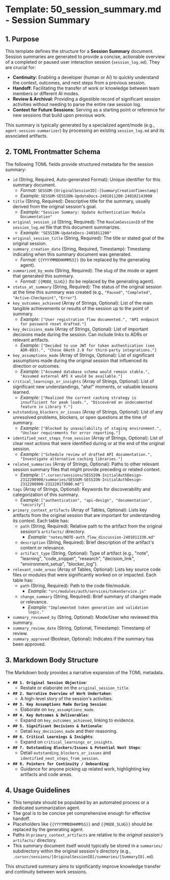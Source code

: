 # Template: 50_session_summary.md - Session Summary

## 1. Purpose

This template defines the structure for a **Session Summary** document. Session summaries are generated to provide a concise, actionable overview of a completed or paused user interaction session (`session_log.md`). They are crucial for:

*   **Continuity:** Enabling a developer (human or AI) to quickly understand the context, outcomes, and next steps from a previous session.
*   **Handoff:** Facilitating the transfer of work or knowledge between team members or different AI modes.
*   **Review & Archival:** Providing a digestible record of significant session activities without needing to parse the entire raw session log.
*   **Context for Future Sessions:** Serving as a starting point or reference for new sessions that build upon previous work.

This summary is typically generated by a specialized agent/mode (e.g., `agent-session-summarizer`) by processing an existing `session_log.md` and its associated artifacts.

## 2. TOML Frontmatter Schema

The following TOML fields provide structured metadata for the session summary:

*   `id` (String, Required, Auto-generated Format): Unique identifier for this summary document.
    *   *Format:* `SESSUM-[OriginalSessionID]-[SummaryCreationTimestamp]`
    *   *Example:* `SESSUM-SESSION-UpdateDocs-2401011200-240102143000`
*   `title` (String, Required): Descriptive title for the summary, usually derived from the original session's goal.
    *   *Example:* `"Session Summary: Update Authentication Module Documentation"`
*   `original_session_id` (String, Required): The `RooComSessionID` of the `session_log.md` file that this document summarizes.
    *   *Example:* `"SESSION-UpdateDocs-2401011200"`
*   `original_session_title` (String, Required): The title or stated goal of the original session.
*   `summary_creation_date` (String, Required, Timestamp): Timestamp indicating when this summary document was generated.
    *   *Format:* `{{YYYYMMDDHHMMSS}}` (to be replaced by the generating agent).
*   `summarized_by_mode` (String, Required): The slug of the mode or agent that generated this summary.
    *   *Format:* `{{MODE_SLUG}}` (to be replaced by the generating agent).
*   `status_at_summary` (String, Required): The status of the original session at the time this summary was created (e.g., `"Paused"`, `"Completed"`, `"Active-Checkpoint"`, `"Error"`).
*   `key_outcomes_achieved` (Array of Strings, Optional): List of the main tangible achievements or results of the session up to the point of summary.
    *   *Example:* `["User registration flow documented.", "API endpoint for password reset drafted."]`
*   `key_decisions_made` (Array of Strings, Optional): List of important decisions made during the session. Can include links to ADRs or relevant artifacts.
    *   *Example:* `["Decided to use JWT for token authentication (see ADR-003).", "Chose OAuth 2.0 for third-party integrations."]`
*   `key_assumptions_made` (Array of Strings, Optional): List of significant assumptions made during the original session that influenced its direction or outcomes.
    *   *Example:* `["Assumed database schema would remain stable.", "Assumed external API X would be available."]`
*   `critical_learnings_or_insights` (Array of Strings, Optional): List of significant new understandings, "aha!" moments, or valuable lessons learned.
    *   *Example:* `["Realized the current caching strategy is insufficient for peak loads.", "Discovered an undocumented feature in Library Y."]`
*   `outstanding_blockers_or_issues` (Array of Strings, Optional): List of any unresolved problems, blockers, or open questions at the time of summary.
    *   *Example:* `["Blocked by unavailability of staging environment.", "Unclear requirements for error reporting."]`
*   `identified_next_steps_from_session` (Array of Strings, Optional): List of clear next actions that were identified during or at the end of the original session.
    *   *Example:* `["Schedule review of drafted API documentation.", "Investigate alternative caching libraries."]`
*   `related_summaries` (Array of Strings, Optional): Paths to other relevant session summary files that might provide preceding or related context.
    *   *Example:* `[".cursor/sessions/SESSION-InitialAuthDesign-2312200900/summaries/SESSUM-SESSION-InitialAuthDesign-2312200900-231220173000.md"]`
*   `tags` (Array of Strings, Optional): Keywords for discoverability and categorization of this summary.
    *   *Example:* `["authentication", "api-design", "documentation", "security"]`
*   `primary_context_artifacts` (Array of Tables, Optional): Lists key artifacts from the original session that are important for understanding its context. Each table has:
    *   `path` (String, Required): Relative path to the artifact from the original session's `artifacts/` directory.
        *   *Example:* `"notes/NOTE-auth_flow_discussion-2401011330.md"`
    *   `description` (String, Required): Brief description of the artifact's content or relevance.
    *   `artifact_type` (String, Optional): Type of artifact (e.g., "note", "learning", "code_snippet", "research", "decision_link", "environment_setup", "blocker_log").
*   `relevant_code_areas` (Array of Tables, Optional): Lists key source code files or modules that were significantly worked on or impacted. Each table has:
    *   `path` (String, Required): Path to the code file/module.
        *   *Example:* `"src/modules/auth/services/tokenService.js"`
    *   `change_summary` (String, Required): Brief summary of changes made or relevance.
        *   *Example:* `"Implemented token generation and validation logic."`
*   `summary_reviewed_by` (String, Optional): Mode/User who reviewed this summary.
*   `summary_review_date` (String, Optional, Timestamp): Timestamp of review.
*   `summary_approved` (Boolean, Optional): Indicates if the summary has been approved.

## 3. Markdown Body Structure

The Markdown body provides a narrative expansion of the TOML metadata.

*   **`## 1. Original Session Objective`**:
    *   Restate or elaborate on the `original_session_title`.
*   **`## 2. Narrative Overview of Work Undertaken`**:
    *   A high-level story of the session's activities.
*   **`## 3. Key Assumptions Made During Session`**:
    *   Elaborate on `key_assumptions_made`.
*   **`## 4. Key Outcomes & Deliverables`**:
    *   Expand on `key_outcomes_achieved`, linking to evidence.
*   **`## 5. Significant Decisions & Rationale`**:
    *   Detail `key_decisions_made` and their reasoning.
*   **`## 6. Critical Learnings & Insights`**:
    *   Expand on `critical_learnings_or_insights`.
*   **`## 7. Outstanding Blockers/Issues & Potential Next Steps`**:
    *   Detail `outstanding_blockers_or_issues` and `identified_next_steps_from_session`.
*   **`## 8. Pointers for Continuity / Onboarding`**:
    *   Guidance for anyone picking up related work, highlighting key artifacts and code areas.

## 4. Usage Guidelines

*   This template should be populated by an automated process or a dedicated summarization agent.
*   The goal is to be concise yet comprehensive enough for effective handoff.
*   Placeholders like `{{YYYYMMDDHHMMSS}}` and `{{MODE_SLUG}}` should be replaced by the generating agent.
*   Paths in `primary_context_artifacts` are relative to the *original session's* `artifacts/` directory.
*   This summary document itself would typically be stored in a `summaries/` subdirectory within the original session's directory (e.g., `.cursor/sessions/[OriginalSessionID]/summaries/[SummaryID].md`).

This structured summary aims to significantly improve knowledge transfer and continuity between work sessions.